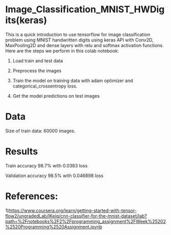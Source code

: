 # Image_Classification_MNIST_HWDigits(keras)

This is a quick introduction to use tensorflow for image classification problem using MNIST handwritten digits using keras API with Conv2D, MaxPooling2D and dense layers with relu and softmax activation functions. Here are the steps we perform in this colab notebook:

1) Load train and test data 

2) Preprocess the images

3) Train the model on training data with adam optimizer and categorical_crossentropy loss.

4) Get the model predictions on test images


# Data

Size of train data: 60000 images.

# Results

Train accuracy 98.7% with 0.0383 loss

Validation accuracy 98.5% with 0.046898 loss


# References:

1)https://www.coursera.org/learn/getting-started-with-tensor-flow2/ungradedLab/IKejq/cnn-classifier-for-the-mnist-dataset/lab?path=%2Fnotebooks%2F2%2Fprogramming_assignment%2FWeek%25202%2520Programming%2520Assignment.ipynb


